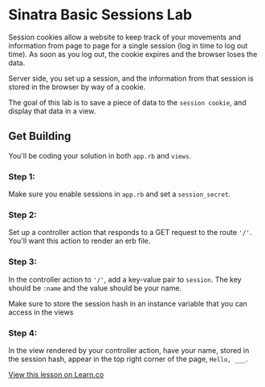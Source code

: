 # Sinatra Basic Sessions Lab

Session cookies allow a website to keep track of your movements and information from page to page for a single session (log in time to log out time). As soon as you log out, the cookie expires and the browser loses the data.

Server side, you set up a session, and the information from that session is stored in the browser by way of a cookie.

The goal of this lab is to save a piece of data to the `session cookie`, and display that data in a view. 

## Get Building

You'll be coding your solution in both `app.rb` and `views`.


### Step 1:

Make sure you enable sessions in `app.rb` and set a `session_secret`.

### Step 2: 

Set up a controller action that responds to a GET request to the route `'/'`. You'll want this action to render an erb file.

### Step 3:

In the controller action to `'/'`, add a key-value pair to `session`. The key should be `:name` and the value should be your name.

Make sure to store the session hash in an instance variable that you can access in the views

### Step 4:

In the view rendered by your controller action, have your name, stored in the session hash, appear in the top right corner of the page, `Hello, ___`.


<a href='https://learn.co/lessons/sinatra-basic-sessions-lab' data-visibility='hidden'>View this lesson on Learn.co</a>
